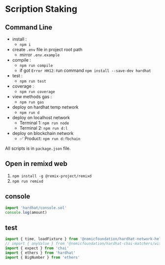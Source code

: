 # Scription Staking

## Command Line

- install :
  - `npm i`
- create `.env` file in project root path
  - mirror `.env.example`
- compile :
  - `npm run compile`
  - if got `Error HH12`: run command `npm install --save-dev hardhat`
- test :
  - `npm run test`
- coverage :
  - `npm run coverage`
- view methods gas :
  - `npm run gas`
- deploy on hardhat temp network
  - `npm run d`
- deploy on localhost network
  - Terminal 1: `npm run node`
  - Terminal 2: `npm run d:l`
- deploy on blockchain network
  - ✅ Product: `npm run d:fbchain`

All scripts is in `package.json` file.

## Open in remixd web

1. `npm install -g @remix-project/remixd`
2. `npm run remixd`

## console

```js
import 'hardhat/console.sol'
console.log(amount)
```

## test

```js
import { time, loadFixture } from '@nomicfoundation/hardhat-network-helpers'
// import { anyValue } from '@nomicfoundation/hardhat-chai-matchers/withArgs'
import { expect } from 'chai'
import { ethers } from 'hardhat'
import { BigNumber } from 'ethers'
```
